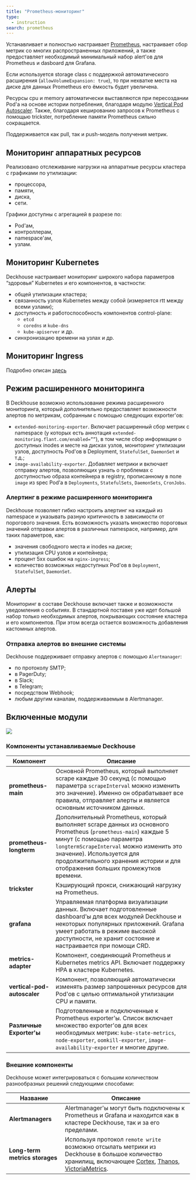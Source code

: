 ```yaml
---
title: "Prometheus-мониторинг"
type:
  - instruction
search: prometheus
---
```


Устанавливает и полностью настраивает [Prometheus](https://prometheus.io/), настраивает сбор метрик со многих распространенных приложений, а также предоставляет необходимый минимальный набор alert'ов для Prometheus и dasboard для Grafana.

Если используется storage class с поддержкой автоматического расширения (`allowVolumeExpansion: true`), то при нехватке места на диске для данных Prometheus его ёмкость будет увеличена.

Ресурсы cpu и memory автоматически выставляются при пересоздании Pod'а на основе истории потребления, благодаря модулю [Vertical Pod Autoscaler](../../modules/302-vertical-pod-autoscaler/). Также, благодаря кешированию запросов к Prometheus с помощью trickster, потребление памяти Prometheus сильно сокращается.

Поддерживается как pull, так и push-модель получения метрик.

## Мониторинг аппаратных ресурсов

Реализовано отслеживание нагрузки на аппаратные ресурсы кластера с графиками по утилизации:
- процессора,
- памяти,
- диска,
- сети.

Графики доступны с агрегацией в разрезе по:
- Pod'ам,
- контроллерам,
- namespace'ам,
- узлам.

## Мониторинг Kubernetes

Deckhouse настраивает мониторинг широкого набора параметров “здоровья” Kubernetes и его компонентов, в частности:
- общей утилизации кластера;
- связанность узлов Kubernetes между собой (измеряется rtt между всеми узлами);
- доступность и работоспособность компонентов control-plane:
  - `etcd`
  - `coredns` и `kube-dns`
  - `kube-apiserver` и др.
- синхронизацию времени на узлах и др.

## Мониторинг Ingress

Подробно описан [здесь](../../modules/402-ingress-nginx/#мониторинг-и-статистика)

## Режим расширенного мониторинга

В Deckhouse возможно использование режима расширенного мониторинга, который дополнительно предоставляет возможности алертов по метрикам, собранным с помощью следующих exporter'ов:
- `extended-monitoring-exporter`. Включает расширенный сбор метрик с namespace (у которых есть аннотация `extended-monitoring.flant.com/enabled=””`), в том числе сбор информации о доступных inodes и месте на дисках узлов, мониторинг утилизации узлов, доступность Pod'ов в Deployment, `StatefulSet`, `DaemonSet` и т.д.;
- `image-availability-exporter`.  Добавляет метрики и включает отправку алертов, позволяющих узнать о проблемах с доступностью образа контейнера в registry, прописанному в поле `image` из spec Pod’а в `Deployments`, `StatefulSets`, `DaemonSets`, `CronJobs`.

### Алертинг в режиме расширенного мониторинга

Deckhouse позволяет гибко настроить алертинг на каждый из namespace и указывать разную критичность в зависимости от порогового значения. Есть возможность указать множество пороговых значений отправки алертов в различных namespace, например, для таких параметров, как:
- значения свободного места и inodes на диске;
- утилизация CPU узлов и контейнера;
- процент 5xx ошибок на `nginx-ingress`;
- количество возможных недоступных Pod'ов в `Deployment`, `StatefulSet`, `DaemonSet`.

## Алерты

Мониторинг в составе Deckhouse включает также и возможности уведомления о событиях. В стандартной поставке уже идет большой набор только необходимых алертов, покрывающих состояние кластера и его компонентов. При этом всегда остается возможность добавления кастомных алертов.

### Отправка алертов во внешние системы

Deckhouse поддерживает отправку алертов с помощью `Alertmanager`:
- по протоколу SMTP;
- в PagerDuty;
- в Slack;
- в Telegram;
- посредством Webhook;
- любым другим каналам, поддерживаемым в Alertmanager.

## Включенные модули

<img src="../../images/300-prometheus/prometheus_monitoring.svg">

### Компоненты устанавливаемые Deckhouse

| Компонент                   | Описание                                                                                                                                                                                                                                                                                            |
|-----------------------------|-----------------------------------------------------------------------------------------------------------------------------------------------------------------------------------------------------------------------------------------------------------------------------------------------------|
| **prometheus-main**         | Основной Prometheus, который выполняет scrape каждые 30 секунд (с помощью параметра `scrapeInterval` можно изменить это значение). Именно он обрабатывает все правила, отправляет алерты и является основным источником данных.                                                                     |
| **prometheus-longterm**     | Дополнительный Prometheus, который выполняет scrape данных из основного Prometheus (`prometheus-main`) каждые 5 минут (с помощью параметра `longtermScrapeInterval` можно изменить это значение). Используется для продолжительного хранения истории и для отображения больших промежутков времени. |
| **trickster**               | Кэширующий прокси, снижающий нагрузку на Prometheus.                                                                                                                                                                                                                                                |
| **grafana**                 | Управляемая платформа визуализации данных. Включает подготовленные dashboard'ы для всех модулей Deckhouse и некоторых популярных приложений. Grafana умеет работать в режиме высокой доступности, не хранит состояние и настраивается при помощи CRD.                                               |
| **metrics-adapter**         | Компонент, соединяющий Prometheus и Kubernetes metrics API. Включает поддержку HPA в кластере Kubernetes.                                                                                                                                                                                           |
| **vertical-pod-autoscaler** | Компонент, позволяющий автоматически изменять размер запрошенных ресурсов для Pod'ов с целью оптимальной утилизации CPU и памяти.                                                                                                                                                                   |
| **Различные Exporter'ы**    | Подготовленные и подключенные к Prometheus exporter'ы. Список включает множество exporter'ов для всех необходимых метрик: `kube-state-metrics`, `node-exporter`, `oomkill-exporter`, `image-availability-exporter` и многие другие.                                                                 |

### Внешние компоненты

Deckhouse может интегрироваться с большим количеством разнообразных решений следующими способами:

| Название                       | Описание|
|--------------------------------|--------------------------------------------------------------------------|
| **Alertmanagers**              | Alertmanager'ы могут быть подключены к Prometheus и Grafana и находится как в кластере Deckhouse, так и за его пределами.|
| **Long-term metrics storages** | Используя протокол `remote write` возможно отсылать метрики из Deckhouse в большое количество хранилищ, включающее [Cortex](https://www.cortex.io/), [Thanos](https://thanos.io/), [VictoriaMetrics](https://victoriametrics.com/products/open-source/).|
